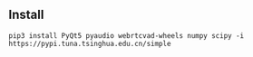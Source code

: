 ## Install

```shell
pip3 install PyQt5 pyaudio webrtcvad-wheels numpy scipy -i https://pypi.tuna.tsinghua.edu.cn/simple
